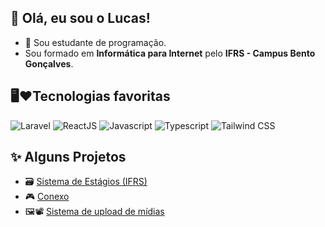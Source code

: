 ## 👋 Olá, eu sou o Lucas!
- 📖 Sou estudante de programação.
- Sou formado em **Informática para Internet** pelo **IFRS - Campus Bento Gonçalves**.

## 🖥️❤️Tecnologias favoritas 
<div>
  <img alt="Laravel" src="https://img.shields.io/badge/Laravel-FF2D20?style=for-the-badge&logo=laravel&logoColor=white"> 
  <img alt="ReactJS" src="https://img.shields.io/badge/React-20232A?style=for-the-badge&logo=react&logoColor=61DAFB">
  <img alt="Javascript" src="https://img.shields.io/badge/JavaScript-F7DF1E?style=for-the-badge&logo=javascript&logoColor=black">
  <img alt="Typescript" src="https://img.shields.io/badge/TypeScript-007ACC?style=for-the-badge&logo=typescript&logoColor=white">
  <img alt="Tailwind CSS" src="https://img.shields.io/badge/Tailwind_CSS-38B2AC?style=for-the-badge&logo=tailwind-css&logoColor=white">
</div>
 
## ✨ Alguns Projetos
- 🗃️ [Sistema de Estágios (IFRS)](https://github.com/LucasAntunesDev/trabalho_estagios)
- 🎮 [Conexo](https://github.com/LucasAntunesDev/conexo)
- 🖼📽 [Sistema de upload de mídias](https://github.com/LucasAntunesDev/media_upload_system)
